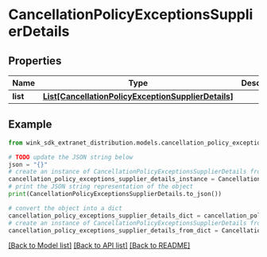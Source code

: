 # CancellationPolicyExceptionsSupplierDetails


## Properties

Name | Type | Description | Notes
------------ | ------------- | ------------- | -------------
**list** | [**List[CancellationPolicyExceptionSupplierDetails]**](CancellationPolicyExceptionSupplierDetails.md) |  | 

## Example

```python
from wink_sdk_extranet_distribution.models.cancellation_policy_exceptions_supplier_details import CancellationPolicyExceptionsSupplierDetails

# TODO update the JSON string below
json = "{}"
# create an instance of CancellationPolicyExceptionsSupplierDetails from a JSON string
cancellation_policy_exceptions_supplier_details_instance = CancellationPolicyExceptionsSupplierDetails.from_json(json)
# print the JSON string representation of the object
print(CancellationPolicyExceptionsSupplierDetails.to_json())

# convert the object into a dict
cancellation_policy_exceptions_supplier_details_dict = cancellation_policy_exceptions_supplier_details_instance.to_dict()
# create an instance of CancellationPolicyExceptionsSupplierDetails from a dict
cancellation_policy_exceptions_supplier_details_from_dict = CancellationPolicyExceptionsSupplierDetails.from_dict(cancellation_policy_exceptions_supplier_details_dict)
```
[[Back to Model list]](../README.md#documentation-for-models) [[Back to API list]](../README.md#documentation-for-api-endpoints) [[Back to README]](../README.md)


